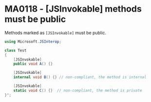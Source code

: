 # MA0118 - \[JSInvokable\] methods must be public

Methods marked as `[JSInvokable]` must be public.

````c#
using Microsoft.JSInterop;

class Test
{
    [JSInvokable]
    public void A() {}

    [JSInvokable]
    internal void B() {} // non-compliant, the method is internal

    [JSInvokable]
    static void C() {}  // non-compliant, the method is private
}";
````
